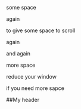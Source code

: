 some space


again 


to give some space to scroll


again


and again


more space


reduce your window 


if you need more sapce







##My header <a name="my-header"></a>
